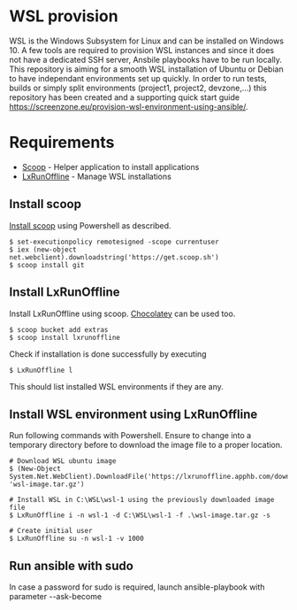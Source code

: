 # WSL provision

WSL is the Windows Subsystem for Linux and can be installed on Windows 10.
A few tools are required to provision WSL instances and since it does not have a dedicated SSH server,
Ansbile playbooks have to be run locally.
This repository is aiming for a smooth WSL installation of Ubuntu or Debian to have independant environments
set up quickly. In order to run tests, builds or simply split environments (project1, project2, devzone,...)
this repository has been created and a supporting quick start guide https://screenzone.eu/provision-wsl-environment-using-ansible/.

# Requirements
* [Scoop](https://scoop.sh) - Helper application to install applications
* [LxRunOffline](https://github.com/DDoSolitary/LxRunOffline) - Manage WSL installations

## Install scoop
[Install scoop](https://github.com/lukesampson/scoop/wiki/Quick-Start) using Powershell as described.
```
$ set-executionpolicy remotesigned -scope currentuser
$ iex (new-object net.webclient).downloadstring('https://get.scoop.sh')
$ scoop install git
```

## Install LxRunOffline
Install LxRunOffline using scoop. [Chocolatey](https://chocolatey.org/install) can be used too.
```
$ scoop bucket add extras
$ scoop install lxrunoffline
```
Check if installation is done successfully by executing
```
$ LxRunOffline l
```
This should list installed WSL environments if they are any.

## Install WSL environment using LxRunOffline
Run following commands with Powershell. Ensure to change into a temporary directory before to download the image file to a proper location.
```
# Download WSL ubuntu image
$ (New-Object System.Net.WebClient).DownloadFile('https://lxrunoffline.apphb.com/download/UbuntuFromMS/16', 'wsl-image.tar.gz')

# Install WSL in C:\WSL\wsl-1 using the previously downloaded image file
$ LxRunOffline i -n wsl-1 -d C:\WSL\wsl-1 -f .\wsl-image.tar.gz -s

# Create initial user
$ LxRunOffline su -n wsl-1 -v 1000
```

## Run ansible with sudo
In case a password for sudo is required, launch ansible-playbook with parameter --ask-become
